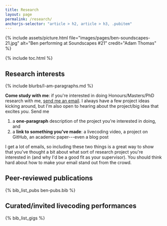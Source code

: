 ```yaml
---
title: Research
layout: page
permalink: /research/
anchorjs-selector: "article > h2, article > h3, .pubitem"
---
```


{% include assets/picture.html file="images/pages/ben-soundscapes-21.jpg" alt="Ben performing at Soundscapes #21" credit="Adam Thomas" %}

{% include toc.html %}

## Research interests

{% include blurbs/I-am-paragraphs.md %}

<div class="hl-para" markdown="1">

**Come study with me**: if you're interested in doing Honours/Masters/PhD
research with me, [send me an email](mailto:ben.swift@anu.edu.au). I always have
a few project ideas kicking around, but I'm also open to hearing about the
project/big idea that excites _you_. Send me

1. a **one-paragraph** description of the project you're interested in doing,
   and
2. a **link to something you've made**: a livecoding video, a project on GitHub,
   an academic paper---even a blog post

I get a lot of emails, so including these two things is a great way to show that
you've thought a bit about what sort of research project you're interested in
(and why I'd be a good fit as your supervisor). You should think hard about how
to make your email stand out from the crowd.

</div>

## Peer-reviewed publications

{% bib_list_pubs ben-pubs.bib %}

## Curated/invited livecoding performances

{% bib_list_gigs %}
